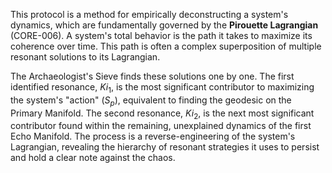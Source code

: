 This protocol is a method for empirically deconstructing a system's dynamics, which are fundamentally governed by the **Pirouette Lagrangian** (CORE-006). A system's total behavior is the path it takes to maximize its coherence over time. This path is often a complex superposition of multiple resonant solutions to its Lagrangian.

The Archaeologist's Sieve finds these solutions one by one. The first identified resonance, $Ki_1$, is the most significant contributor to maximizing the system's "action" ($S_p$), equivalent to finding the geodesic on the Primary Manifold. The second resonance, $Ki_2$, is the next most significant contributor found within the remaining, unexplained dynamics of the first Echo Manifold. The process is a reverse-engineering of the system's Lagrangian, revealing the hierarchy of resonant strategies it uses to persist and hold a clear note against the chaos.
